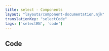 ```yaml
---
title: select - Components
layout: "layouts/component-documentation.njk"
translationKey: "selectCode"
tags: ['selectEN', 'code']
---
```


## Code